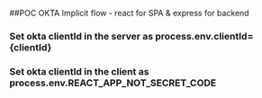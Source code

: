 ##POC OKTA Implicit flow - react for SPA & express for backend

### Set okta clientId in the server as process.env.clientId={clientId}

### Set okta clientId in the client as process.env.REACT_APP_NOT_SECRET_CODE
